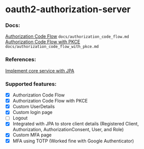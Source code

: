 # oauth2-authorization-server

### Docs:
[Authorization Code Flow](docs/authorization_code_flow.md) `docs/authorization_code_flow.md`
<br/>
[Authorization Code Flow with PKCE](docs/authorization_code_flow_with_pkce.md) `docs/authorization_code_flow_with_pkce.md`

###  References:
[Implement core service with JPA](https://docs.spring.io/spring-authorization-server/docs/current/reference/html/guides/how-to-jpa.html#client-schema)

### Supported features:
- [x] Authorization Code Flow
- [x] Authorization Code Flow with PKCE
- [x] Custom UserDetails
- [x] Custom login page
- [ ] Logout
- [x] Integrated with JPA to store client details (Registered Client, Authorization, AuthorizationConsent, User, and
    Role)
- [x] Custom MFA page
- [x] MFA using TOTP (Worked fine with Google Authenticator)